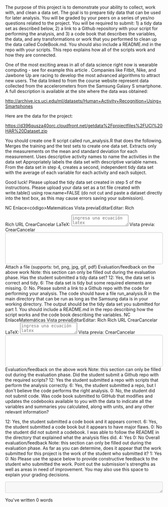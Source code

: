 The purpose of this project is to demonstrate your ability to collect, work with, and clean a data set. The goal is to prepare tidy data that can be used for later analysis. You will be graded by your peers on a series of yes/no questions related to the project. You will be required to submit: 1) a tidy data set as described below, 2) a link to a Github repository with your script for performing the analysis, and 3) a code book that describes the variables, the data, and any transformations or work that you performed to clean up the data called CodeBook.md. You should also include a README.md in the repo with your scripts. This repo explains how all of the scripts work and how they are connected.  

One of the most exciting areas in all of data science right now is wearable computing - see for example this article . Companies like Fitbit, Nike, and Jawbone Up are racing to develop the most advanced algorithms to attract new users. The data linked to from the course website represent data collected from the accelerometers from the Samsung Galaxy S smartphone. A full description is available at the site where the data was obtained: 

http://archive.ics.uci.edu/ml/datasets/Human+Activity+Recognition+Using+Smartphones 

Here are the data for the project: 

https://d396qusza40orc.cloudfront.net/getdata%2Fprojectfiles%2FUCI%20HAR%20Dataset.zip 

 You should create one R script called run_analysis.R that does the following. 
Merges the training and the test sets to create one data set.
Extracts only the measurements on the mean and standard deviation for each measurement. 
Uses descriptive activity names to name the activities in the data set
Appropriately labels the data set with descriptive variable names. 
From the data set in step 4, creates a second, independent tidy data set with the average of each variable for each activity and each subject.

Good luck!
Please upload the tidy data set created in step 5 of the instructions. Please upload your data set as a txt file created with write.table() using row.name=FALSE (do not cut and paste a dataset directly into the text box, as this may cause errors saving your submission).

NC Enlace<código>Matemáticas
Vista previaEditarEditar: Rich
<HTML>Rich
URL   
CrearCancelar
LaTeX:
<textarea name="latex" placeholder="ingresa una ecuación latex" class="coursera-wysihtml5-modal-latex-textarea"></textarea>
Vista previa:
<script id="MathJax-Element-1" type="math/tex"></script>
CrearCancelar
<textarea data-count-words="0" id="textarea-3763c1da155d1f78" dir="auto" data-wysihtml5="true" data-modelbind="submission.fields.3763c1da155d1f78" aria-labelledby="assessmentText-f872defb224ca00" data-max-words="0" class="assessmentFormField coursera-wysihtml5-rich-editor" style="width: 100%; min-height: 100px; height: 100px; overflow-y: hidden; display: none;"></textarea><iframe style="display: inline-block; background-color: rgb(255, 255, 255); border-collapse: separate; border-color: rgb(204, 204, 204); border-style: solid; border-width: 1px; clear: none; float: none; margin: 0px; outline: 0px none rgb(0, 0, 0); outline-offset: 0px; padding: 4px 6px; position: static; top: auto; left: auto; right: auto; bottom: auto; z-index: auto; vertical-align: middle; text-align: start; box-sizing: border-box; box-shadow: 0px 1px 1px 0px rgba(0, 0, 0, 0.075) inset; border-radius: 4px; width: 100%; min-width: 0px; min-height: 100px; max-width: none; max-height: none; height: 102px;" marginheight="0" marginwidth="0" allowtransparency="true" security="restricted" class="wysihtml5-sandbox" height="0" width="0" frameborder="0"></iframe>
Attach a file (supports: txt, png, jpg, gif, pdf)
Evaluation/feedback on the above work
Note: this section can only be filled out during the evaluation phase.
Has the student submitted a tidy data set? 
12: Yes, the data set is correct and tidy. 6: The data set is tidy but some required elements are missing. 0: No.
Please submit a link to a Github repo with the code for performing your analysis. The code should have a file run_analysis.R in the main directory that can be run as long as the Samsung data is in your working directory. The output should be the tidy data set you submitted for part 1. You should include a README.md in the repo describing how the script works and the code book describing the variables.
NC Enlace<código>Matemáticas
Vista previaEditarEditar: Rich
<HTML>Rich
URL   
CrearCancelar
LaTeX:
<textarea name="latex" placeholder="ingresa una ecuación latex" class="coursera-wysihtml5-modal-latex-textarea"></textarea>
Vista previa:
<script id="MathJax-Element-2" type="math/tex"></script>
CrearCancelar
<textarea data-count-words="0" id="textarea-5bb751be3d316072" dir="auto" data-wysihtml5="true" data-modelbind="submission.fields.5bb751be3d316072" aria-labelledby="assessmentText-ff9624622b9fad5" data-max-words="0" class="assessmentFormField coursera-wysihtml5-rich-editor" style="width: 100%; min-height: 100px; height: 100px; overflow-y: hidden; display: none;"></textarea><iframe style="display: inline-block; background-color: rgb(255, 255, 255); border-collapse: separate; border-color: rgb(204, 204, 204); border-style: solid; border-width: 1px; clear: none; float: none; margin: 0px; outline: 0px none rgb(0, 0, 0); outline-offset: 0px; padding: 4px 6px; position: static; top: auto; left: auto; right: auto; bottom: auto; z-index: auto; vertical-align: middle; text-align: start; box-sizing: border-box; box-shadow: 0px 1px 1px 0px rgba(0, 0, 0, 0.075) inset; border-radius: 4px; width: 100%; min-width: 0px; min-height: 100px; max-width: none; max-height: none; height: 102px;" marginheight="0" marginwidth="0" allowtransparency="true" security="restricted" class="wysihtml5-sandbox" height="0" width="0" frameborder="0"></iframe>
Evaluation/feedback on the above work
Note: this section can only be filled out during the evaluation phase.
Did the student submit a Github repo with the required scripts?
12: Yes the student submitted a repo with scripts that perform the analysis correctly. 6: Yes, the student submitted a repo, but I don't believe the code performs the right analysis. 0: No, the student did not submit code.
Was code book submitted to GitHub that modifies and updates the codebooks available to you with the data to indicate all the variables and summaries you calculated, along with units, and any other relevant information?

12: Yes, the student submitted a code book and it appears correct. 6: Yes, the student submitted a code book but it appears to have major flaws. 0: No the student did not submit a codebook.
I was able to follow the README in the directory that explained what the analysis files did. 
4: Yes 0: No
Overall evaluation/feedback
Note: this section can only be filled out during the evaluation phase.
As far as you can determine, does it appear that the work submitted for this project is the work of the student who submitted it? 
1: Yes 0: No
Please use the space below to provide constructive feedback to the student who submitted the work. Point out the submission's strengths as well as areas in need of improvement. You may also use this space to explain your grading decisions.
<textarea data-count-words="0" dir="auto" id="textarea-88ad9fb8b3739f" data-modelbind="evaluation.fields.88ad9fb8b3739f" disabled="disabled" data-min-words="0" aria-labelledby="assessmentText-52ac19184125f904" rows="2" style="width: 100%; resize: vertical" class="assessmentFormField"></textarea>
You've written 0 words
